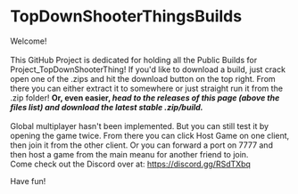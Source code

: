 # TopDownShooterThingsBuilds

Welcome!\
\
This GitHub Project is dedicated for holding all the Public Builds for Project_TopDownShooterThing! If you'd like to download a build, just crack open one of the .zips and hit the download button on the top right. From there you can either extract it to somewhere or just straight run it from the .zip folder!
**Or, even easier, _head to the releases of this page (above the files list) and download the latest stable .zip/build._**\
\
Global multiplayer hasn't been implemented. But you can still test it by opening the game twice. From there you can click Host Game on one client, then join it from the other client.
Or you can forward a port on 7777 and then host a game from the main meanu for another friend to join.\
Come check out the Discord over at: https://discord.gg/RSdTXbq 


Have fun!
